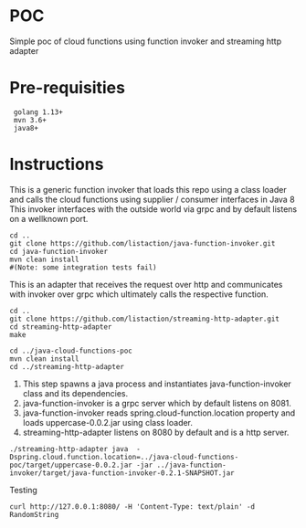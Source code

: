 # POC
Simple poc of cloud functions using function invoker and streaming http adapter

# Pre-requisities
```
 golang 1.13+
 mvn 3.6+
 java8+
```

# Instructions
This is a generic function invoker that loads this repo using a class loader and calls the cloud functions using supplier / consumer interfaces in Java 8
This invoker interfaces with the outside world via grpc and by default listens on a wellknown port. 
```
cd ..
git clone https://github.com/listaction/java-function-invoker.git
cd java-function-invoker
mvn clean install
#(Note: some integration tests fail)
```
This is an adapter that receives the request over http and communicates with invoker over grpc which ultimately calls the respective function.
```
cd ..
git clone https://github.com/listaction/streaming-http-adapter.git
cd streaming-http-adapter
make 
```
  
```
cd ../java-cloud-functions-poc
mvn clean install
cd ../streaming-http-adapter
```

1. This step spawns a java process and instantiates java-function-invoker class and its dependencies.  
2. java-function-invoker is a grpc server which by default listens on 8081.
3. java-function-invoker reads spring.cloud-function.location property and loads uppercase-0.0.2.jar using class loader.
4. streaming-http-adapter listens on 8080 by default and is a http server. 
```
./streaming-http-adapter java  -Dspring.cloud.function.location=../java-cloud-functions-poc/target/uppercase-0.0.2.jar -jar ../java-function-invoker/target/java-function-invoker-0.2.1-SNAPSHOT.jar
```

Testing
```
curl http://127.0.0.1:8080/ -H 'Content-Type: text/plain' -d RandomString
```
